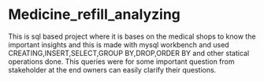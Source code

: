 # Medicine_refill_analyzing
This is sql based project where it is bases on the medical shops to know the important insights and this is made with mysql workbench and used CREATING,INSERT,SELECT,GROUP BY,DROP,ORDER BY and other statical operations done. This queries were for some important question from stakeholder at the end owners can easily clarify their questions.
